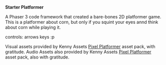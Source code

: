 **Starter Platformer**

A Phaser 3 code framework that created a bare-bones 2D platformer game.
This is a platformer about corn, but only if you squint your eyes annd think about corn while playing it.

controls:
arrows keys :p

Visual assets provided by Kenny Assets [Pixel Platformer](https://kenney.nl/assets/abstract-platformer) asset pack, with gratitude. 
Audio Assets also provided by Kenny Assets [Pixel Platformer](https://kenney.nl/assets/digital-audio) asset pack, also with gratitude.
